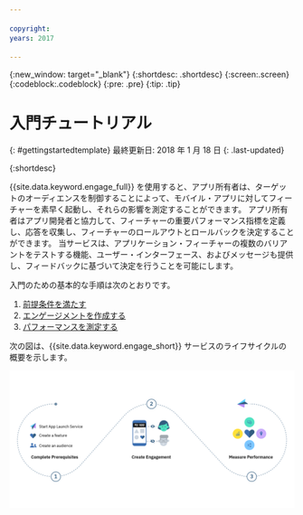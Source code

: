 ```yaml
---

copyright:
years: 2017

---
```


{:new_window: target="_blank"}
{:shortdesc: .shortdesc}
{:screen:.screen}
{:codeblock:.codeblock}
{:pre: .pre}
{:tip: .tip}

# 入門チュートリアル
{: #gettingstartedtemplate}
最終更新日: 2018 年 1 月 18 日
{: .last-updated}

{:shortdesc}


{{site.data.keyword.engage_full}} を使用すると、アプリ所有者は、ターゲットのオーディエンスを制御することによって、モバイル・アプリに対してフィーチャーを素早く起動し、それらの影響を測定することができます。 アプリ所有者はアプリ開発者と協力して、フィーチャーの重要パフォーマンス指標を定義し、応答を収集し、フィーチャーのロールアウトとロールバックを決定することができます。 当サービスは、アプリケーション・フィーチャーの複数のバリアントをテストする機能、ユーザー・インターフェース、およびメッセージも提供し、フィードバックに基づいて決定を行うことを可能にします。


入門のための基本的な手順は次のとおりです。

1. [前提条件を満たす](/docs/services/app-launch/app_prerequisites.html)
1. [エンゲージメントを作成する](/docs/services/app-launch/app_feature_toggle.html)
2. [パフォーマンスを測定する](/docs/services/app-launch/app_measure_performance.html)


次の図は、{{site.data.keyword.engage_short}} サービスのライフサイクルの概要を示します。

![Cognitive Engage 概要](images/process_app_launch.png)


  












